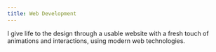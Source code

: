 ```yaml
---
title: Web Development
---
```

I give life to the design through a usable website with a fresh touch of animations and interactions, using modern web technologies.
